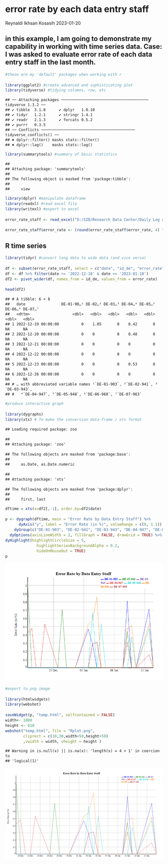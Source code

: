 error rate by each data entry staff
================
Reynaldi Ikhsan Kosasih
2023-01-20

## in this example, I am going to demonstrate my capability in working with time series data. Case: I was asked to evaluate error rate of each data entry staff in the last month.

``` r
#these are my 'default' packages when working with r

library(ggplot2) #create advanced and sophisticating plot
library(tidyverse) #tidying columns, row, etc
```

    ## ── Attaching packages ─────────────────────────────────────── tidyverse 1.3.2 ──
    ## ✔ tibble  3.1.8      ✔ dplyr   1.0.10
    ## ✔ tidyr   1.2.1      ✔ stringr 1.4.1 
    ## ✔ readr   2.1.3      ✔ forcats 0.5.2 
    ## ✔ purrr   0.3.5      
    ## ── Conflicts ────────────────────────────────────────── tidyverse_conflicts() ──
    ## ✖ dplyr::filter() masks stats::filter()
    ## ✖ dplyr::lag()    masks stats::lag()

``` r
library(summarytools) #summary of basic statistics
```

    ## 
    ## Attaching package: 'summarytools'
    ## 
    ## The following object is masked from 'package:tibble':
    ## 
    ##     view

``` r
library(dplyr) #manipulate dataframe
library(readxl) #read excel file
library(writexl) #export to excel

error_rate_staff <- read_excel("D:/SID/Research Data Center/Daily Log and Performance Report - SID's Research Data Center.xlsx", sheet = "Staff Daily Performance", col_types = c("date", "text", "text", "numeric", "numeric", "numeric", "numeric", "text"))

error_rate_staff$error_rate <- (round(error_rate_staff$error_rate, 4) * 100) #convert error rate to a round number with two decimals for better readability
```

## R time series

``` r
library(tidyr) #convert long data to wide data (and vice versa)

df <- subset(error_rate_staff, select = c("date", "id_de", "error_rate"))
df <- df %>% filter(date >= '2022-12-18' & date <= '2023-01-18')
df2 <- pivot_wider(df, names_from = id_de, values_from = error_rate)

head(df2)
```

    ## # A tibble: 6 × 8
    ##   date                DE-01-90…¹ DE-02…² DE-03…³ DE-04…⁴ DE-05…⁵ DE-06…⁶ DE-07…⁷
    ##   <dttm>                   <dbl>   <dbl>   <dbl>   <dbl>   <dbl>   <dbl>   <dbl>
    ## 1 2022-12-19 00:00:00          0    1.05       0    0.42       0      NA      NA
    ## 2 2022-12-20 00:00:00          0    0          0    0.48       0      NA      NA
    ## 3 2022-12-21 00:00:00          0    0          0    0          0      NA      NA
    ## 4 2022-12-22 00:00:00          0    0          0    0          0      NA      NA
    ## 5 2022-12-23 00:00:00          0    0          0    0.53       0      NA      NA
    ## 6 2022-12-26 00:00:00          0    0          0    0          0      NA      NA
    ## # … with abbreviated variable names ¹​`DE-01-903`, ²​`DE-02-941`, ³​`DE-03-943`,
    ## #   ⁴​`DE-04-947`, ⁵​`DE-05-948`, ⁶​`DE-06-960`, ⁷​`DE-07-963`

``` r
#produce interactive graph

library(dygraphs)
library(xts) # To make the conversion data-frame / xts format
```

    ## Loading required package: zoo

    ## 
    ## Attaching package: 'zoo'

    ## The following objects are masked from 'package:base':
    ## 
    ##     as.Date, as.Date.numeric

    ## 
    ## Attaching package: 'xts'

    ## The following objects are masked from 'package:dplyr':
    ## 
    ##     first, last

``` r
dftime = xts(x=df2[,-1], order.by=df2$date)

p <- dygraph(dftime, main = "Error Rate by Data Entry Staff") %>%
      dyAxis("y", label = "Error Rate (in %)", valueRange = c(0, 1.1)) %>%
    dyGroup(c("DE-01-903", "DE-02-941", "DE-03-943", "DE-04-947", "DE-05-948", "DE-06-960", "DE-07-963"), drawPoints = TRUE, color = c("blue", "green", "#6A3D9A", "#E31A1C", "darkturquoise", "#FF7F00", "brown")) %>%
  dyOptions(axisLineWidth = 2, fillGraph = FALSE, drawGrid = TRUE) %>%
dyHighlight(highlightCircleSize = 5, 
              highlightSeriesBackgroundAlpha = 0.2,
              hideOnMouseOut = TRUE)
p
```

![](time-series-case-study_files/figure-gfm/unnamed-chunk-3-1.png)<!-- -->

``` r
#export to png image

library(htmlwidgets)
library(webshot)

saveWidget(p, "temp.html", selfcontained = FALSE)
width<- 1080
height <- 610
webshot("temp.html", file = "Rplot.png",
        cliprect = c(10,30,width+50,height+50)
        ,vwidth = width, vheight = height )
```

    ## Warning in is.null(x) || is.na(x): 'length(x) = 4 > 1' in coercion to
    ## 'logical(1)'

![](time-series-case-study_files/figure-gfm/unnamed-chunk-3-2.png)<!-- -->
